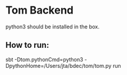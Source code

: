# Tom Backend

 python3 should be installed in the box.

 ## How to run:
 sbt -Dtom.pythonCmd=python3 -DpythonHome=/Users/jta/bdec/tom/tom.py run
 
 
